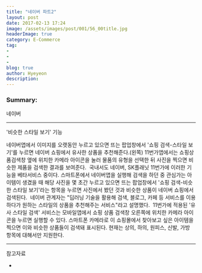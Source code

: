 ```yaml
---
title: "네이버 파트2"
layout: post
date: 2017-02-13 17:24
image: /assets/images/post/001/56_00title.jpg
headerImage: true
category: E-Commerce
tag:
-
-
-
blog: true
author: Hyeyeon
description:
---
```


### Summary:

네이버

---

'비슷한 스타일 보기' 기능

네이버앱에서 이미지를 오랫동안 누르고 있으면 뜨는 팝업창에서 '쇼핑 검색-스타일 보기'를 누르면 네이버 쇼핑에서 유사한 상품을 추천해준다.(왼쪽) 11번가앱에서는 쇼핑상품검색창 옆에 위치한 카메라 아이콘을 눌러 물품의 유형을 선택한 뒤 사진을 찍으면 비슷한 제품을 검색한 결과를 보여준다.
​
국내서도 네이버, SK플래닛 11번가에 이러한 기능을 베타서비스 중이다. 스마트폰에서 네이버앱을 실행해 검색을 하던 중 관심가는 아이템이 생겼을 때 해당 사진을 몇 초간 누르고 있으면 뜨는 팝업창에서 '쇼핑 검색-비슷한 스타일 보기'라는 항목을 누르면 사진에서 봤던 것과 비슷한 상품이 네이버 쇼핑에서 검색된다.
​
네이버 관계자는 "딥러닝 기술을 활용해 검색, 블로그, 카페 등 서비스를 이용하다가 원하는 스타일의 상품을 추천해주는 서비스"라고 설명했다.
​
11번가에 적용된 '유사 스타일 검색' 서비스는 모바일앱에서 쇼핑 상품 검색창 오른쪽에 위치한 카메라 아이콘을 누르면 실행할 수 있다. 스마트폰 카메라로 이 쇼핑몰에서 찾아보고 싶은 아이템을 찍으면 이와 비슷한 상품들이 검색돼 표시된다. 현재는 상의, 하의, 원피스, 신발, 가방 항목에 대해서만 지원한다.


---

참고자료
* [](http://www.zdnet.co.kr/news/news_view.asp?artice_id=20170206130104)
